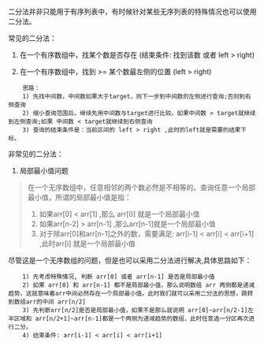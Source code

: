 二分法并非只能用于有序列表中，有时候针对某些无序列表的特殊情况也可以使用二分法。

常见的二分法：
1. 在一个有序数组中，找某个数是否存在 (结束条件: 找到该数 或者 left > right)

2. 在一个有序数组中，找到 >= 某个数最左侧的位置 (left > right)
```
    思路：
    1) 先找中间数，中间数如果大于target，则下一步到中间数的左侧进行查询;否则到右侧查询
    2) 缩小查询范围后，继续先用中间数与target进行比较。如果中间数 > target就继续到左侧查询;如果 中间数 < target就继续到右侧查询
    3) 查询的结束条件是：当前区间的 left > right ,此时的left就是需要的结果下标。

```

非常见的二分法：
1. 局部最小值问题
> 在一个无序数组中，任意相邻的两个数必然是不相等的。查询任意一个局部最小值，所谓的局部最小值是指：
>  1) 如果arr[0] < arr[1] ,那么 arr[0] 就是一个局部最小值
>  2) 如果arr[n-2] > arr[n-1] ,那么arr[n-1]就是一个局部最小值
>  3) 对于除arr[0]和arr[n-1]之外的数，需要满足:  arr[i-1] < arr[i] < arr[i+1] ,此时arr[i] 就是一个局部最小值

尽管这是一个无序数组的问题，但是也可以采用二分法进行解决,具体思路如下：
```
    1) 先考虑特殊情况, 判断 arr[0] 或者 arr[n-1] 是否是局部最小值
    2) 如果 arr[0] 和 arr[n-1] 都不是局部最小值，那么说明数组 arr 两侧都是递减趋势，这就意味着arr中间必然存在一个局部最小值。此时我们就可以采用二分法的思想，跳转到数组arr的中间 arr[n/2]
    3) 先判断arr[n/2]是否是局部最小值，如果不是那么就说明 arr[0]~arr[n/2-1]左半区域和 arr[n/2+1]~arr[n-1]都是一个两侧为递减趋势的数组，此时任意选一分区再次进行二分。
    4) 结束条件: arr[i-1] < arr[i] < arr[i+1]

```